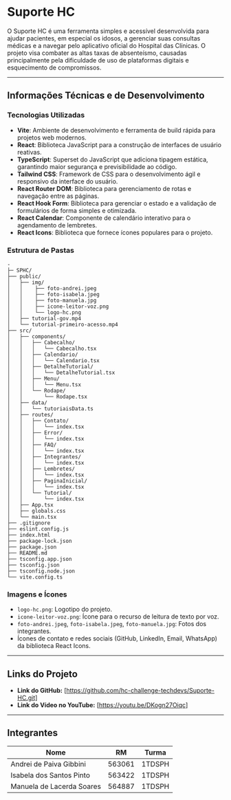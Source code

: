 # Suporte HC

O Suporte HC é uma ferramenta simples e acessível desenvolvida para ajudar pacientes, em especial os idosos, a gerenciar suas consultas médicas e a navegar pelo aplicativo oficial do Hospital das Clínicas. O projeto visa combater as altas taxas de absenteísmo, causadas principalmente pela dificuldade de uso de plataformas digitais e esquecimento de compromissos.

---

## Informações Técnicas e de Desenvolvimento

### Tecnologias Utilizadas

- **Vite**: Ambiente de desenvolvimento e ferramenta de build rápida para projetos web modernos.
- **React**: Biblioteca JavaScript para a construção de interfaces de usuário reativas.
- **TypeScript**: Superset do JavaScript que adiciona tipagem estática, garantindo maior segurança e previsibilidade ao código.
- **Tailwind CSS**: Framework de CSS para o desenvolvimento ágil e responsivo da interface do usuário.
- **React Router DOM**: Biblioteca para gerenciamento de rotas e navegação entre as páginas.
- **React Hook Form**: Biblioteca para gerenciar o estado e a validação de formulários de forma simples e otimizada.
- **React Calendar**: Componente de calendário interativo para o agendamento de lembretes.
- **React Icons**: Biblioteca que fornece ícones populares para o projeto.

### Estrutura de Pastas

```
-
├─ SPHC/
├── public/
│   ├── img/
│   │    ├── foto-andrei.jpeg
│   │    ├── foto-isabela.jpeg
│   │    ├── foto-manuela.jpg
│   │    ├── icone-leitor-voz.png
│   │    └── logo-hc.png
│   ├── tutorial-gov.mp4
│   └── tutorial-primeiro-acesso.mp4
├── src/
│   ├── components/
│   │   ├── Cabecalho/
│   │   │   └── Cabecalho.tsx
│   │   ├── Calendario/
│   │   │   └── Calendario.tsx
│   │   ├── DetalheTutorial/
│   │   │   └── DetalheTutorial.tsx
│   │   ├── Menu/
│   │   │   └── Menu.tsx
│   │   └── Rodape/
│   │       └── Rodape.tsx
│   ├── data/
│   │   └── tutoriaisData.ts
│   ├── routes/
│   │   ├── Contato/
│   │   │   └── index.tsx
│   │   ├── Error/
│   │   │   └── index.tsx
│   │   ├── FAQ/
│   │   │   └── index.tsx
│   │   ├── Integrantes/
│   │   │   └── index.tsx
│   │   ├── Lembretes/
│   │   │   └── index.tsx
│   │   ├── PaginaInicial/
│   │   │   └── index.tsx
│   │   └── Tutorial/
│   │       └── index.tsx
│   ├── App.tsx
│   ├── globals.css
│   └── main.tsx
├── .gitignore
├── eslint.config.js
├── index.html
├── package-lock.json
├── package.json
├── README.md
├── tsconfig.app.json
├── tsconfig.json
├── tsconfig.node.json
└── vite.config.ts
```

### Imagens e Ícones

- `logo-hc.png`: Logotipo do projeto.
- `icone-leitor-voz.png`: Ícone para o recurso de leitura de texto por voz.
- `foto-andrei.jpeg`, `foto-isabela.jpeg`, `foto-manuela.jpg`: Fotos dos integrantes.
- Ícones de contato e redes sociais (GitHub, LinkedIn, Email, WhatsApp) da biblioteca React Icons.

---

## Links do Projeto

- **Link do GitHub:** [https://github.com/hc-challenge-techdevs/Suporte-HC.git]
- **Link do Vídeo no YouTube:** [https://youtu.be/DKogn27Oiqc]

---

## Integrantes

| Nome                      | RM     | Turma  |
| ------------------------- | ------ | ------ |
| Andrei de Paiva Gibbini   | 563061 | 1TDSPH |
| Isabela dos Santos Pinto  | 563422 | 1TDSPH |
| Manuela de Lacerda Soares | 564887 | 1TDSPH |
